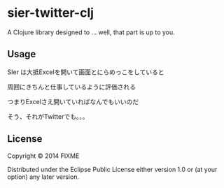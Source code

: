 # sier-twitter-clj

A Clojure library designed to ... well, that part is up to you.

## Usage

SIer は大抵Excelを開いて画面とにらめっこをしていると

周囲にきちんと仕事しているように評価される

つまりExcelさえ開いていればなんでもいいのだ

そう、それがTwitterでも。。。

## License

Copyright © 2014 FIXME

Distributed under the Eclipse Public License either version 1.0 or (at
your option) any later version.
